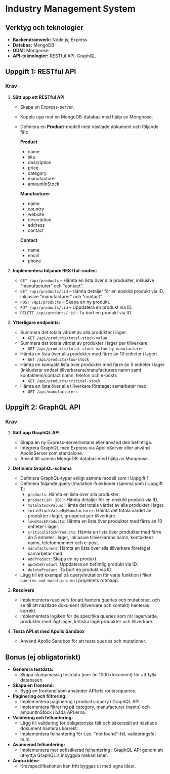 # Industry Management System

## Verktyg och teknologier

- **Backendramverk:** Node.js, Express
- **Databas:** MongoDB
- **ODM:** Mongoose
- **API-teknologier:** RESTful API, GraphQL

## Uppgift 1: RESTful API

### Krav

1. **Sätt upp ett RESTful API**
    - Skapa en Express-server.
    - Koppla upp mot en MongoDB-databas med hjälp av Mongoose.
    - Definiera en **Product**-modell med nästlade dokument och följande fält:

        **Product**
        - name
        - sku
        - description
        - price
        - category
        - manufacturer
        - amountInStock

        **Manufacturer**
        - name
        - country
        - website
        - description
        - address
        - contact

        **Contact**
        - name
        - email
        - phone

2. **Implementera följande RESTful-routes:**
    - `GET /api/products` – Hämta en lista över alla produkter, inklusive "manufacturer" och "contact".
    - `GET /api/products/:id` – Hämta detaljer för en enskild produkt via ID, inklusive "manufacturer" och "contact".
    - `POST /api/products` – Skapa en ny produkt.
    - `PUT /api/products/:id` – Uppdatera en produkt via ID.
    - `DELETE /api/products/:id` – Ta bort en produkt via ID.

3. **Ytterligare endpoints:**
    - Summera det totala värdet av alla produkter i lager:
      - `GET /api/products/total-stock-value`
    - Summera det totala värdet av produkter i lager per tillverkare:
      - `GET /api/products/total-stock-value-by-manufacturer`
    - Hämta en lista över alla produkter med färre än 10 enheter i lager:
      - `GET /api/products/low-stock`
    - Hämta en kompakt lista över produkter med färre än 5 enheter i lager (inkluderar endast tillverkarens/manufacturers namn samt kontaktens/contact namn, telefon och e-post):
      - `GET /api/products/critical-stock`
    - Hämta en lista över alla tillverkare företaget samarbetar med:
      - `GET /api/manufacturers`

## Uppgift 2: GraphQL API

### Krav

1. **Sätt upp GraphQL API**
    - Skapa en ny Express-serverinstans eller använd den befintliga.
    - Integrera GraphQL med Express via ApolloServer eller använd ApolloServer som standalone.
    - Anslut till samma MongoDB-databas med hjälp av Mongoose.

2. **Definiera GraphQL-schema**
    - Definiera GraphQL-typer enligt samma modell som i Uppgift 1.
    - Definiera följande query-/mutation-funktioner (samma som i Uppgift 1):
        - `products`: Hämta en lista över alla produkter.
        - `product(id: ID!)`: Hämta detaljer för en enskild produkt via ID.
        - `totalStockValue`: Hämta det totala värdet av alla produkter i lager.
        - `totalStockValueByManufacturer`: Hämta det totala värdet av produkter i lager, grupperat per tillverkare.
        - `lowStockProducts`: Hämta en lista över produkter med färre än 10 enheter i lager.
        - `criticalStockProducts`: Hämta en lista över produkter med färre än 5 enheter i lager, inklusive tillverkarens namn, kontaktens namn, telefonnummer och e-post.
        - `manufacturers`: Hämta en lista över alla tillverkare företaget samarbetar med.
        - `addProduct`: Skapa en ny produkt.
        - `updateProduct`: Uppdatera en befintlig produkt via ID.
        - `deleteProduct`: Ta bort en produkt via ID.
    - Lägg till ett exempel på query/mutation för varje funktion i filen `queries-and-mutations.md` i projektets rotmapp.

3. **Resolvers**
    - Implementera resolvers för att hantera queries och mutationer, och se till att nästlade dokument (tillverkare och kontakt) hanteras korrekt.
    - Implementera logiken för de specifika queries som rör lagervärde, produkter med lågt lager, kritiska lagerprodukter och tillverkare.

4. **Testa API:et med Apollo Sandbox**
    - Använd Apollo Sandbox för att testa queries och mutationer.

## Bonus (ej obligatoriskt)

- **Generera testdata:**
    - Skapa slumpmässig testdata (mer än 1000 dokument) för att fylla databasen.
- **Skapa en frontend:**
    - Bygg en frontend som använder API:ets routes/queries.
- **Paginering och filtrering:**
    - Implementera paginering i products-query i GraphQL API.
    - Implementera filtrering på category, manufacturer (namn) och amountInStock i båda API:erna.
- **Validering och felhantering:**
    - Lägg till validering för obligatoriska fält och säkerställ att nästlade dokument hanteras korrekt.
    - Implementera felhantering för t.ex. "not found"-fel, valideringsfel m.m.
- **Avancerad felhantering:**
    - Implementera mer sofistikerad felhantering i GraphQL API genom att utnyttja GraphQL:s inbyggda mekanismer.
- **Andra idéer:**
    - Kravspecifikationen kan fritt byggas ut med egna idéer.
